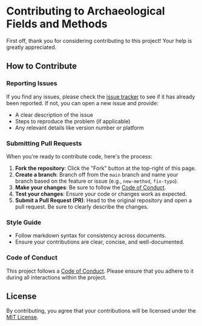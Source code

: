 # Contributing to Archaeological Fields and Methods

First off, thank you for considering contributing to this project! Your help is greatly appreciated.

## How to Contribute

### Reporting Issues

If you find any issues, please check the [issue tracker](https://github.com/jonaschlegel/archaeological-fields-and-methods/issues) to see if it has already been reported. If not, you can open a new issue and provide:

- A clear description of the issue
- Steps to reproduce the problem (if applicable)
- Any relevant details like version number or platform

### Submitting Pull Requests

When you're ready to contribute code, here's the process:

1. **Fork the repository**: Click the "Fork" button at the top-right of this page.
2. **Create a branch**: Branch off from the `main` branch and name your branch based on the feature or issue (e.g., `new-method`, `fix-typo`).
3. **Make your changes**: Be sure to follow the [Code of Conduct](CODE_OF_CONDUCT.md).
4. **Test your changes**: Ensure your code or changes work as expected.
5. **Submit a Pull Request (PR)**: Head to the original repository and open a pull request. Be sure to clearly describe the changes.

### Style Guide

- Follow markdown syntax for consistency across documents.
- Ensure your contributions are clear, concise, and well-documented.

### Code of Conduct

This project follows a [Code of Conduct](CODE_OF_CONDUCT.md). Please ensure that you adhere to it during all interactions within the project.

## License

By contributing, you agree that your contributions will be licensed under the [MIT License](LICENSE).
